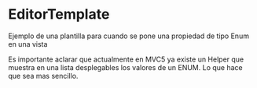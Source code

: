# EditorTemplate
Ejemplo de una plantilla para cuando se pone una propiedad de tipo Enum en una vista

Es importante aclarar que actualmente en MVC5 ya existe un Helper que muestra en una lista desplegables los valores de un ENUM. Lo que hace que sea mas sencillo. 
